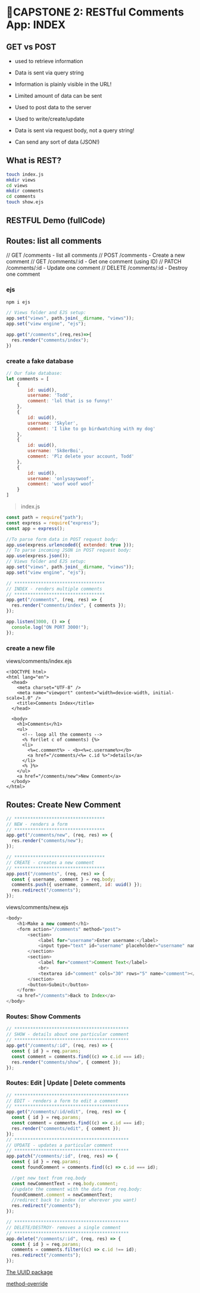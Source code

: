 # 🌟CAPSTONE 2: RESTful Comments App: INDEX

## GET vs POST

- used to retrieve information
- Data is sent via query string
- Information is plainly visible in the URL!
- Limited amount of data can be sent

- Used to post data to the server
- Used to write/create/update
- Data is sent via request body, not a query string!
- Can send any sort of data (JSON!)

## What is REST?

```bash
touch index.js
mkdir views
cd views
mkdir comments
cd comments
touch show.ejs

```

## RESTFUL Demo (fullCode)

## Routes: list all comments

// GET /comments - list all comments
// POST /comments - Create a new comment
// GET /comments/:id - Get one comment (using ID)
// PATCH /comments/:id - Update one comment
// DELETE /comments/:id - Destroy one comment

### ejs

```bash
npm i ejs
```

```js
// Views folder and EJS setup:
app.set("views", path.join(__dirname, "views"));
app.set("view engine", "ejs");
```

```js
app.get("/comments",(req,res)=>{
  res.render("comments/index");
})
```

### create a fake database

````js
// Our fake database:
let comments = [
    {
        id: uuid(),
        username: 'Todd',
        comment: 'lol that is so funny!'
    },
    {
        id: uuid(),
        username: 'Skyler',
        comment: 'I like to go birdwatching with my dog'
    },
    {
        id: uuid(),
        username: 'Sk8erBoi',
        comment: 'Plz delete your account, Todd'
    },
    {
        id: uuid(),
        username: 'onlysayswoof',
        comment: 'woof woof woof'
    }
]
````

> index.js

```js
const path = require("path");
const express = require("express");
const app = express();

//To parse form data in POST request body:
app.use(express.urlencoded({ extended: true }));
// To parse incoming JSON in POST request body:
app.use(express.json());
// Views folder and EJS setup:
app.set("views", path.join(__dirname, "views"));
app.set("view engine", "ejs");

// **********************************
// INDEX - renders multiple comments
// **********************************
app.get("/comments", (req, res) => {
  res.render("comments/index", { comments });
});

app.listen(3000, () => {
  console.log("ON PORT 3000!");
});
```

### create a new file 

views/comments/index.ejs

```ejs
<!DOCTYPE html>
<html lang="en">
  <head>
    <meta charset="UTF-8" />
    <meta name="viewport" content="width=device-width, initial-scale=1.0" />
    <title>Comments Index</title>
  </head>

  <body>
    <h1>Comments</h1>
    <ul>
      <!-- loop all the comments -->
      <% for(let c of comments) {%>
      <li>
        <%=c.comment%> - <b><%=c.username%></b>
        <a href="/comments/<%= c.id %>">details</a>
      </li>
      <% }%>
    </ul>
    <a href="/comments/new">New Comment</a>
  </body>
</html>

```

## Routes: Create New Comment



```javascript
// **********************************
// NEW - renders a form
// **********************************
app.get("/comments/new", (req, res) => {
  res.render("comments/new");
});

// **********************************
// CREATE - creates a new comment
// **********************************
app.post("/comments", (req, res) => {
  const { username, comment } = req.body;
  comments.push({ username, comment, id: uuid() });
  res.redirect("/comments");
});
```

 views/comments/new.ejs

```js
<body>
    <h1>Make a new comment</h1>
    <form action="/comments" method="post">
        <section>
            <label for="username">Enter username:</label>
            <input type="text" id="username" placeholder="username" name="username">
        </section>
        <section>
            <label for="comment">Comment Text</label>
            <br>
            <textarea id="comment" cols="30" rows="5" name="comment"></textarea>
        </section>
        <button>Submit</button>
    </form>
    <a href="/comments">Back to Index</a>
</body>
```



### Routes: Show Comments

```javascript
// *******************************************
// SHOW - details about one particular comment
// *******************************************
app.get("/comments/:id", (req, res) => {
  const { id } = req.params;
  const comment = comments.find((c) => c.id === id);
  res.render("comments/show", { comment });
});
```



### Routes: Edit | Update | Delete comments

```javascript
// *******************************************
// EDIT - renders a form to edit a comment
// *******************************************
app.get("/comments/:id/edit", (req, res) => {
  const { id } = req.params;
  const comment = comments.find((c) => c.id === id);
  res.render("comments/edit", { comment });
});
// *******************************************
// UPDATE - updates a particular comment
// *******************************************
app.patch("/comments/:id", (req, res) => {
  const { id } = req.params;
  const foundComment = comments.find((c) => c.id === id);

  //get new text from req.body
  const newCommentText = req.body.comment;
  //update the comment with the data from req.body:
  foundComment.comment = newCommentText;
  //redirect back to index (or wherever you want)
  res.redirect("/comments");
});

// *******************************************
// DELETE/DESTROY- removes a single comment
// *******************************************
app.delete("/comments/:id", (req, res) => {
  const { id } = req.params;
  comments = comments.filter((c) => c.id !== id);
  res.redirect("/comments");
});
```

[The UUID package](https://www.npmjs.com/package/uuid)

[method-override](https://expressjs.com/en/resources/middleware/method-override.html)
